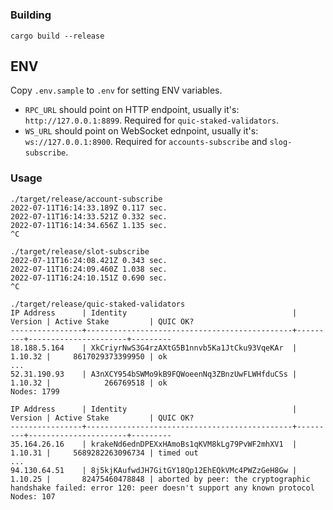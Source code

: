 # 

### Building

```
cargo build --release
```

## ENV

Copy `.env.sample` to `.env` for setting ENV variables.
- `RPC_URL` should point on HTTP endpoint, usually it's: `http://127.0.0.1:8899`. Required for `quic-staked-validators`.
- `WS_URL` should point on WebSocket ednpoint, usually it's: `ws://127.0.0.1:8900`. Required for `accounts-subscribe` and `slog-subscribe`.

### Usage

```
./target/release/account-subscribe
2022-07-11T16:14:33.189Z 0.117 sec.
2022-07-11T16:14:33.521Z 0.332 sec.
2022-07-11T16:14:34.656Z 1.135 sec.
^C
```

```
./target/release/slot-subscribe
2022-07-11T16:24:08.421Z 0.343 sec.
2022-07-11T16:24:09.460Z 1.038 sec.
2022-07-11T16:24:10.151Z 0.690 sec.
^C
```

```
./target/release/quic-staked-validators
IP Address      | Identity                                     | Version | Active Stake         | QUIC OK?
----------------+----------------------------------------------+---------+----------------------+---------
18.188.5.164    | XkCriyrNwS3G4rzAXtG5B1nnvb5Ka1JtCku93VqeKAr  | 1.10.32 |     8617029373399950 | ok
...
52.31.190.93    | A3nXCY954bSWMo9kB9FQWoeenNq3ZBnzUwFLWHfduCSs | 1.10.32 |            266769518 | ok
Nodes: 1799

IP Address      | Identity                                     | Version | Active Stake         | QUIC OK?
----------------+----------------------------------------------+---------+----------------------+---------
35.164.26.16    | krakeNd6ednDPEXxHAmoBs1qKVM8kLg79PvWF2mhXV1  | 1.10.31 |     5689282263096734 | timed out
...
94.130.64.51    | 8j5kjKAufwdJH7GitGY18Qp12EhEQkVMc4PWZzGeH8Gw | 1.10.25 |       82475460478848 | aborted by peer: the cryptographic handshake failed: error 120: peer doesn't support any known protocol
Nodes: 107
```
